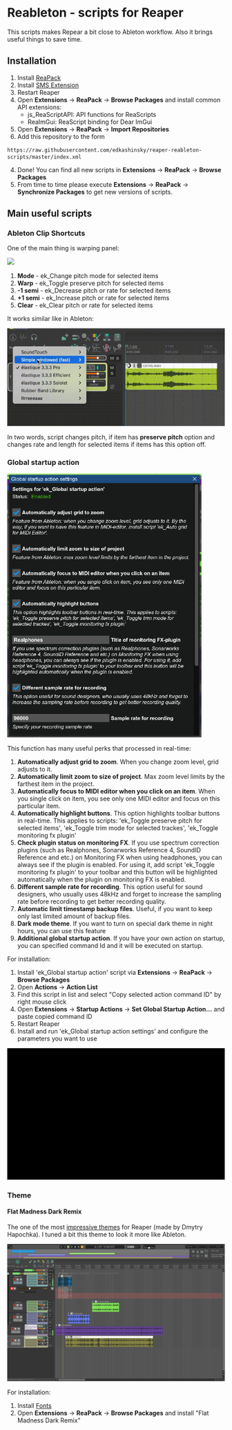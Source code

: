 # Reableton - scripts for Reaper

This scripts makes Repear a bit close to Ableton workflow. Also it brings useful things to save time.

## Installation

1. Install [ReaPack](https://reapack.com)
2. Install [SMS Extension](https://sws-extension.org)
3. Restart Reaper
4. Open **Extensions** -> **ReaPack** -> **Browse Packages** and install common API extensions: 
   - js_ReaScriptAPI: API functions for ReaScripts
   - ReaImGui: ReaScript binding for Dear ImGui
5. Open **Extensions** -> **ReaPack** -> **Import Repositories**
6. Add this repository to the form
```
https://raw.githubusercontent.com/edkashinsky/reaper-reableton-scripts/master/index.xml
```
4. Done! You can find all new scripts in **Extensions** -> **ReaPack** -> **Browse Packages**
5. From time to time please execute **Extensions** -> **ReaPack** -> **Synchronize Packages** to get new versions of scripts.

## Main useful scripts

### Ableton Clip Shortcuts

One of the main thing is warping panel:  

<img src="https://cdn.discordapp.com/attachments/275712116315521035/922133416856678510/preview.png" width="450" />

1. **Mode** - ek_Change pitch mode for selected items
2. **Warp** - ek_Toggle preserve pitch for selected items
3. **-1 semi** - ek_Decrease pitch or rate for selected items
4. **+1 semi** - ek_Increase pitch or rate for selected items
5. **Clear** - ek_Clear pitch or rate for selected items

It works similar like in Ableton:

![Ableton Clip Shortcuts](/Assets/images/ableton_clip_shortcuts_demo.gif)

In two words, script changes pitch, if item has **preserve pitch** option and changes rate and length for selected items if items has this option off.

### Global startup action

<img src="/Assets/images/global_action_settings.png" alt="Global Functions preview" width="450"/>

This function has many useful perks that processed in real-time:

1. **Automatically adjust grid to zoom**. When you change zoom level, grid adjusts to it.
2. **Automatically limit zoom to size of project**. Max zoom level limits by the farthest item in the project.
3. **Automatically focus to MIDI editor when you click on an item**. When you single click on item, you see only one MIDI editor and focus on this particular item.
4. **Automatically highlight buttons**. This option highlights toolbar buttons in real-time. This applies to scripts: 'ek_Toggle preserve pitch for selected items', 'ek_Toggle trim mode for selected trackes', 'ek_Toggle monitoring fx plugin'
5. **Check plugin status on monitoring FX**. If you use spectrum correction plugins (such as Realphones, Sonarworks Reference 4, SoundID Reference and etc.) on Monitoring FX when using headphones, you can always see if the plugin is enabled. For using it, add script 'ek_Toggle monitoring fx plugin' to your toolbar and this button will be highlighted automatically when the plugin on monitoring FX is enabled.
6. **Different sample rate for recording**. This option useful for sound designers, who usually uses 48kHz and forget to increase the sampling rate before recording to get better recording quality.
7. **Automatic limit timestamp backup files**. Useful, if you want to keep only last limited amount of backup files.
8. **Dark mode theme**. If you want to turn on special dark theme in night hours, you can use this feature
9. **Additional global startup action**. If you have your own action on startup, you can specified command Id and it will be executed on startup.

For installation:
1. Install 'ek_Global startup action' script via **Extensions** -> **ReaPack** -> **Browse Packages**
2. Open **Actions** -> **Action List**
3. Find this script in list and select "Copy selected action command ID" by right mouse click
4. Open **Extensions** -> **Startup Actions** -> **Set Global Startup Action...** and paste copied command ID
5. Restart Reaper
6. Install and run 'ek_Global startup action settings' and configure the parameters you want to use

![Global Functions preview](/Assets/images/auto_grid_preview.gif)

### Theme

#### Flat Madness Dark Remix

The one of the most [impressive themes](https://forum.cockos.com/showthread.php?t=247086) for Reaper (made by Dmytry Hapochka). I tuned a bit this theme to look it more like Ableton.

![Theme Preview](/Assets/images/theme_preview.png)

For installation:
1. Install [Fonts](/Assets/fonts/theme-fonts.zip?raw=true)
2. Open **Extensions** -> **ReaPack** -> **Browse Packages** and install "Flat Madness Dark Remix"

